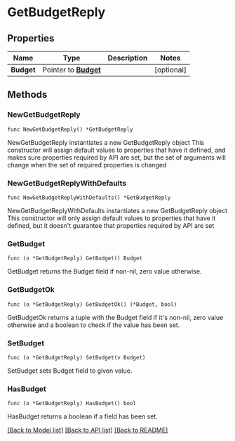 # GetBudgetReply

## Properties

Name | Type | Description | Notes
------------ | ------------- | ------------- | -------------
**Budget** | Pointer to [**Budget**](Budget.md) |  | [optional] 

## Methods

### NewGetBudgetReply

`func NewGetBudgetReply() *GetBudgetReply`

NewGetBudgetReply instantiates a new GetBudgetReply object
This constructor will assign default values to properties that have it defined,
and makes sure properties required by API are set, but the set of arguments
will change when the set of required properties is changed

### NewGetBudgetReplyWithDefaults

`func NewGetBudgetReplyWithDefaults() *GetBudgetReply`

NewGetBudgetReplyWithDefaults instantiates a new GetBudgetReply object
This constructor will only assign default values to properties that have it defined,
but it doesn't guarantee that properties required by API are set

### GetBudget

`func (o *GetBudgetReply) GetBudget() Budget`

GetBudget returns the Budget field if non-nil, zero value otherwise.

### GetBudgetOk

`func (o *GetBudgetReply) GetBudgetOk() (*Budget, bool)`

GetBudgetOk returns a tuple with the Budget field if it's non-nil, zero value otherwise
and a boolean to check if the value has been set.

### SetBudget

`func (o *GetBudgetReply) SetBudget(v Budget)`

SetBudget sets Budget field to given value.

### HasBudget

`func (o *GetBudgetReply) HasBudget() bool`

HasBudget returns a boolean if a field has been set.


[[Back to Model list]](../README.md#documentation-for-models) [[Back to API list]](../README.md#documentation-for-api-endpoints) [[Back to README]](../README.md)


